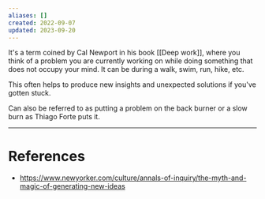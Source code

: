 ```yaml
---
aliases: []
created: 2022-09-07
updated: 2023-09-20
---
```


It's a term coined by Cal Newport in his book [[Deep work]], where you think of a problem you are currently working on while doing something that does not occupy your mind. It can be during a walk, swim, run, hike, etc.

This often helps to produce new insights and unexpected solutions if you've gotten stuck.

Can also be referred to as putting a problem on the back burner or a slow burn as Thiago Forte puts it.


---
# References
* https://www.newyorker.com/culture/annals-of-inquiry/the-myth-and-magic-of-generating-new-ideas